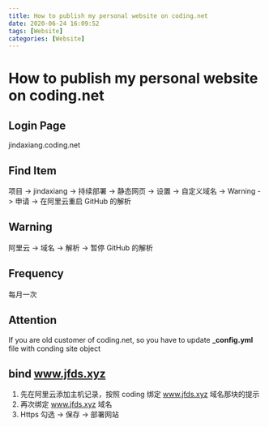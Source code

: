 ```yaml
---
title: How to publish my personal website on coding.net
date: 2020-06-24 16:09:52
tags: [Website]
categories: [Website]
---
```


# How to publish my personal website on coding.net

## Login Page

jindaxiang.coding.net

## Find Item

项目 -> jindaxiang -> 持续部署 -> 静态网页 -> 设置 -> 自定义域名 -> Warning -> 申请 -> 在阿里云重启 GitHub 的解析

## Warning

阿里云 -> 域名 -> 解析 -> 暂停 GitHub 的解析

## Frequency

每月一次

## Attention

If you are old customer of coding.net, so you have to update **_config.yml** file with conding site object

## bind www.jfds.xyz

1. 先在阿里云添加主机记录，按照 coding 绑定 www.jfds.xyz 域名那块的提示
2. 再次绑定 www.jfds.xyz 域名
3. Https 勾选 -> 保存 -> 部署网站
